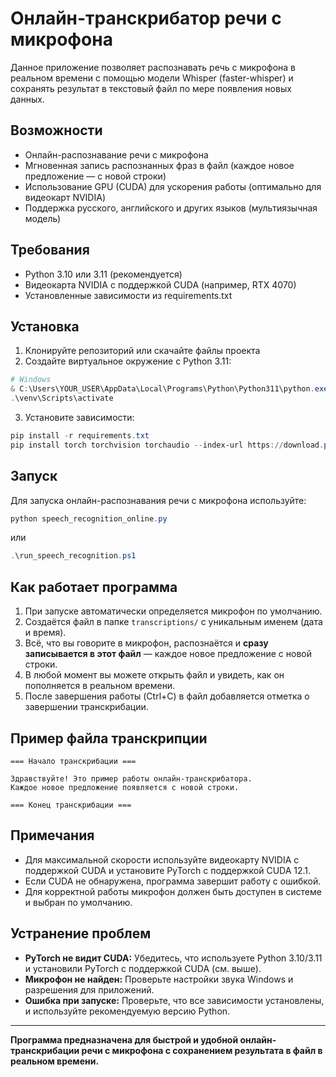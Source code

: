 # Онлайн-транскрибатор речи с микрофона

Данное приложение позволяет распознавать речь с микрофона в реальном времени с помощью модели Whisper (faster-whisper) и сохранять результат в текстовый файл по мере появления новых данных.

## Возможности

- Онлайн-распознавание речи с микрофона
- Мгновенная запись распознанных фраз в файл (каждое новое предложение — с новой строки)
- Использование GPU (CUDA) для ускорения работы (оптимально для видеокарт NVIDIA)
- Поддержка русского, английского и других языков (мультиязычная модель)

## Требования

- Python 3.10 или 3.11 (рекомендуется)
- Видеокарта NVIDIA с поддержкой CUDA (например, RTX 4070)
- Установленные зависимости из requirements.txt

## Установка

1. Клонируйте репозиторий или скачайте файлы проекта
2. Создайте виртуальное окружение с Python 3.11:

```powershell
# Windows
& C:\Users\YOUR_USER\AppData\Local\Programs\Python\Python311\python.exe -m venv venv
.\venv\Scripts\activate
```

3. Установите зависимости:

```powershell
pip install -r requirements.txt
pip install torch torchvision torchaudio --index-url https://download.pytorch.org/whl/cu121
```

## Запуск

Для запуска онлайн-распознавания речи с микрофона используйте:

```powershell
python speech_recognition_online.py
```
или
```powershell
.\run_speech_recognition.ps1
```

## Как работает программа

1. При запуске автоматически определяется микрофон по умолчанию.
2. Создаётся файл в папке `transcriptions/` с уникальным именем (дата и время).
3. Всё, что вы говорите в микрофон, распознаётся и **сразу записывается в этот файл** — каждое новое предложение с новой строки.
4. В любой момент вы можете открыть файл и увидеть, как он пополняется в реальном времени.
5. После завершения работы (Ctrl+C) в файл добавляется отметка о завершении транскрибации.

## Пример файла транскрипции

```
=== Начало транскрибации ===

Здравствуйте! Это пример работы онлайн-транскрибатора.
Каждое новое предложение появляется с новой строки.

=== Конец транскрибации ===
```

## Примечания

- Для максимальной скорости используйте видеокарту NVIDIA с поддержкой CUDA и установите PyTorch с поддержкой CUDA 12.1.
- Если CUDA не обнаружена, программа завершит работу с ошибкой.
- Для корректной работы микрофон должен быть доступен в системе и выбран по умолчанию.

## Устранение проблем

- **PyTorch не видит CUDA:** Убедитесь, что используете Python 3.10/3.11 и установили PyTorch с поддержкой CUDA (см. выше).
- **Микрофон не найден:** Проверьте настройки звука Windows и разрешения для приложений.
- **Ошибка при запуске:** Проверьте, что все зависимости установлены, и используйте рекомендуемую версию Python.

---

**Программа предназначена для быстрой и удобной онлайн-транскрибации речи с микрофона с сохранением результата в файл в реальном времени.** 
